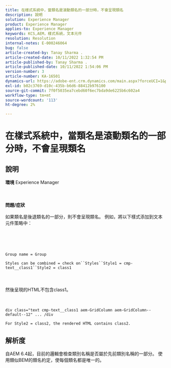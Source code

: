 ```yaml
---
title: 在樣式系統中，當類名是滾動類名的一部分時，不會呈現類名
description: 說明
solution: Experience Manager
product: Experience Manager
applies-to: Experience Manager
keywords: KCS,AEM，樣式系統，文本元件
resolution: Resolution
internal-notes: E-000246064
bug: false
article-created-by: Tanay Sharma .
article-created-date: 10/11/2022 1:32:54 PM
article-published-by: Tanay Sharma .
article-published-date: 10/11/2022 1:54:06 PM
version-number: 3
article-number: KA-16501
dynamics-url: https://adobe-ent.crm.dynamics.com/main.aspx?forceUCI=1&pagetype=entityrecord&etn=knowledgearticle&id=0bb4ac33-6949-ed11-bba2-0022480868ff
exl-id: b02c3769-d10c-435b-b6d6-88412b976100
source-git-commit: 7f0f5035ea7cebd60f6ec7bda9de6225b6c602a4
workflow-type: tm+mt
source-wordcount: '113'
ht-degree: 2%

---
```


# 在樣式系統中，當類名是滾動類名的一部分時，不會呈現類名

## 說明

<b>環境</b>
Experience Manager
<br><br> <br><br><b>問題/症狀</b><br><br>如果類名是後退類名的一部分，則不會呈現類名。 例如，將以下樣式添加到文本元件策略中：<br><br> <br><br><br>

```
Group name = Group
```

`Styles can be combined = check on``Styles``Style1 = cmp-text__class1``Style2 = class1`<br><br> <br><br>然後呈現的HTML不包含class1。<br><br><br>

```
div class="text cmp-text__class1 aem-GridColumn aem-GridColumn--default--12" ... /div
```

`For Style2 = class2, the rendered HTML contains class2.`

## 解析度


自AEM 6.4起，目前的邏輯會檢查類別名稱是否屬於先前類別名稱的一部分。 使用類似BEM的類名約定，使每個類名都是唯一的。
